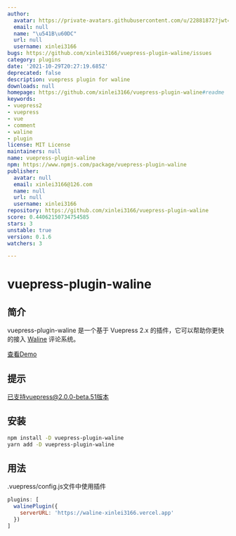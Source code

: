 ```yaml
---
author:
  avatar: https://private-avatars.githubusercontent.com/u/22881872?jwt=eyJhbGciOiJIUzI1NiIsInR5cCI6IkpXVCJ9.eyJpc3MiOiJnaXRodWIuY29tIiwiYXVkIjoicmF3LmdpdGh1YnVzZXJjb250ZW50LmNvbSIsImtleSI6ImtleTEiLCJleHAiOjE3MzQ2NTUzODAsIm5iZiI6MTczNDY1NDE4MCwicGF0aCI6Ii91LzIyODgxODcyIn0.ETq2zERSOsCadm_JWBi6yZkoAc27nUGOIpPC32bMaHM&v=4
  email: null
  name: "\u541B\u60DC"
  url: null
  username: xinlei3166
bugs: https://github.com/xinlei3166/vuepress-plugin-waline/issues
category: plugins
date: '2021-10-29T20:27:19.685Z'
deprecated: false
description: vuepress plugin for waline
downloads: null
homepage: https://github.com/xinlei3166/vuepress-plugin-waline#readme
keywords:
- vuepress2
- vuepress
- vue
- comment
- waline
- plugin
license: MIT License
maintainers: null
name: vuepress-plugin-waline
npm: https://www.npmjs.com/package/vuepress-plugin-waline
publisher:
  avatar: null
  email: xinlei3166@126.com
  name: null
  url: null
  username: xinlei3166
repository: https://github.com/xinlei3166/vuepress-plugin-waline
score: 0.44062150734754585
stars: 3
unstable: true
version: 0.1.6
watchers: 3

---
```


# vuepress-plugin-waline

## 简介

vuepress-plugin-waline 是一个基于 Vuepress 2.x 的插件，它可以帮助你更快的接入 [Waline](https://waline.js.org) 评论系统。

[查看Demo](https://xinlei3166.github.io/about.html)

## 提示
已支持vuepress@2.0.0-beta.51版本

## 安装

```bash
npm install -D vuepress-plugin-waline
yarn add -D vuepress-plugin-waline
```



## 用法

.vuepress/config.js文件中使用插件

```js
plugins: [
  walinePlugin({
    serverURL: 'https://waline-xinlei3166.vercel.app'
  })
]
```

